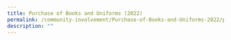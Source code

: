 ```yaml
---
title: Purchase of Books and Uniforms (2022)
permalink: /community-involvement/Purchase-of-Books-and-Uniforms-2022/permalink/
description: ""
---
```

